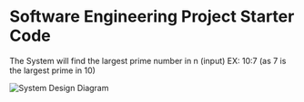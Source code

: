 # Software Engineering Project Starter Code

The System will find the largest prime number in n (input)
EX: 10:7 (as 7 is the largest prime in 10)

![System Design Diagram](https://github.com/ShahidHKhan/project-starter-code-ShahidHKhan/blob/main/CPS353_checkpoint2_APIs.png?raw=true)
